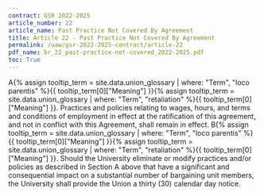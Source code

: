 ```yaml
---
contract: GSR 2022-2025
article_number: 22
article_name: Past Practice Not Covered By Agreement 
title: Article 22 - Past Practice Not Covered By Agreement 
permalink: /uaw/gsr-2022-2025-contract/article-22
pdf_name: br_22_past-practice-not-covered_2022-2025.pdf
toc: True
---
```



A<span class="tooltip"><span class="tooltip-text">{% assign tooltip_term = site.data.union_glossary | where: "Term", "loco parentis" %}{{ tooltip_term[0]["Meaning"] }}</span></span><span class="tooltip"><span class="tooltip-text">{% assign tooltip_term = site.data.union_glossary | where: "Term", "retaliation" %}{{ tooltip_term[0]["Meaning"] }}</span></span>. Practices and policies relating to wages, hours, and terms and conditions of employment in effect at the ratification of this agreement, and not in conflict with this Agreement, shall remain in effect.
B<span class="tooltip"><span class="tooltip-text">{% assign tooltip_term = site.data.union_glossary | where: "Term", "loco parentis" %}{{ tooltip_term[0]["Meaning"] }}</span></span><span class="tooltip"><span class="tooltip-text">{% assign tooltip_term = site.data.union_glossary | where: "Term", "retaliation" %}{{ tooltip_term[0]["Meaning"] }}</span></span>. Should the University eliminate or modify practices and/or policies as described in Section A above that have a significant and consequential impact on a substantial number of bargaining unit members, the University shall provide the Union a thirty (30) calendar day notice.

